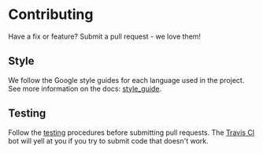 # Contributing

Have a fix or feature? Submit a pull request - we love them!

## Style

We follow the Google style guides for each language used in the project. See more information on the docs: [style_guide](https://github.com/benvanik/zooming-framework/blob/master/docs/style_guide.md).

## Testing

Follow the [testing](https://github.com/benvanik/zooming-framework/blob/master/docs/testing.md) procedures before submitting pull requests. The [Travis CI](http://travis-ci.org) bot will yell at you if you try to submit code that doesn't work.
